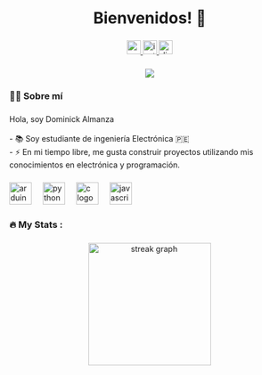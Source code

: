 <h1 align="center">Bienvenidos! 👋</h1>

###

<div align="center">
  <a href="https://youtube.com/@el3ctrominds?si=qZu8M_C96yKKimt8" target="_blank">
    <img src="https://img.shields.io/static/v1?message=Youtube&logo=youtube&label=&color=FF0000&logoColor=white&labelColor=&style=for-the-badge" height="25" alt="youtube logo"  />
  </a>
  <a href="https://www.instagram.com/dominick_almanza/" target="_blank">
    <img src="https://img.shields.io/static/v1?message=Instagram&logo=instagram&label=&color=E4405F&logoColor=white&labelColor=&style=for-the-badge" height="25" alt="instagram logo"  />
  </a>
  <a href="https://discord.gg/3qrMQtRXsB" target="_blank">
    <img src="https://img.shields.io/static/v1?message=Discord&logo=discord&label=&color=7289DA&logoColor=white&labelColor=&style=for-the-badge" height="25" alt="discord logo"  />
  </a>
</div>

###

<div align="center">
  <img src="https://visitor-badge.laobi.icu/badge?page_id=ADAT65.ADAT65&"  />
</div>

###

<h3 align="left">👨‍💻 Sobre mí</h3>

###

<p align="left">Hola, soy Dominick Almanza<br><br>- 📚 Soy estudiante de ingeniería Electrónica 🇵🇪<br>- ⚡ En mi tiempo libre, me gusta construir proyectos utilizando mis conocimientos en electrónica y programación.</p>

###

<div align="left">
  <img src="https://cdn.jsdelivr.net/gh/devicons/devicon/icons/arduino/arduino-original.svg" height="40" alt="arduino logo"  />
  <img width="12" />
  <img src="https://cdn.jsdelivr.net/gh/devicons/devicon/icons/python/python-original.svg" height="40" alt="python logo"  />
  <img width="12" />
  <img src="https://cdn.jsdelivr.net/gh/devicons/devicon/icons/c/c-original.svg" height="40" alt="c logo"  />
  <img width="12" />
  <img src="https://cdn.jsdelivr.net/gh/devicons/devicon/icons/javascript/javascript-original.svg" height="40" alt="javascript logo"  />
</div>

###

<h3 align="left">🔥   My Stats :</h3>

###

<div align="center">
  <img src="https://streak-stats.demolab.com?user=ADAT65&locale=en&mode=daily&theme=dark&hide_border=false&border_radius=5&order=3" height="220" alt="streak graph"  />
</div>

###

